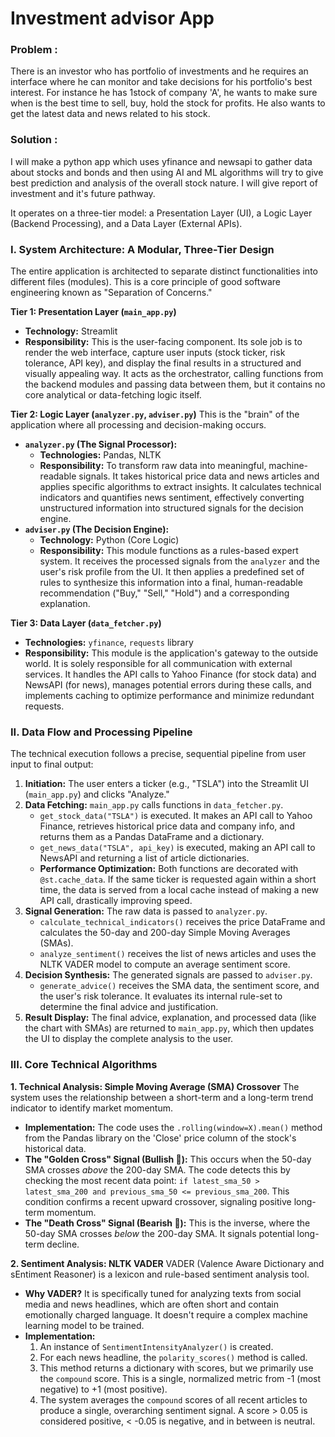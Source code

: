 # Investment advisor App

### Problem :
There is an investor who has portfolio of investments and he requires an interface where he can monitor and take decisions for his portfolio's best interest. For instance he has 1stock of company 'A', he wants to make sure when is the best time to sell, buy, hold the stock for profits. He also wants to get the latest data and news related to his stock.

### Solution :
I will make a python app which uses yfinance and newsapi to gather data about stocks and bonds and then using AI and ML algorithms will try to give best prediction and analysis of the overall stock nature. I will give report of investment and it's future pathway.


It operates on a three-tier model: a Presentation Layer (UI), a Logic Layer (Backend Processing), and a Data Layer (External APIs).

### I. System Architecture: A Modular, Three-Tier Design

The entire application is architected to separate distinct functionalities into different files (modules). This is a core principle of good software engineering known as "Separation of Concerns."

**Tier 1: Presentation Layer (`main_app.py`)**
* **Technology:** Streamlit
* **Responsibility:** This is the user-facing component. Its sole job is to render the web interface, capture user inputs (stock ticker, risk tolerance, API key), and display the final results in a structured and visually appealing way. It acts as the orchestrator, calling functions from the backend modules and passing data between them, but it contains no core analytical or data-fetching logic itself.

**Tier 2: Logic Layer (`analyzer.py`, `adviser.py`)**
This is the "brain" of the application where all processing and decision-making occurs.
* **`analyzer.py` (The Signal Processor):**
    * **Technologies:** Pandas, NLTK
    * **Responsibility:** To transform raw data into meaningful, machine-readable signals. It takes historical price data and news articles and applies specific algorithms to extract insights. It calculates technical indicators and quantifies news sentiment, effectively converting unstructured information into structured signals for the decision engine.
* **`adviser.py` (The Decision Engine):**
    * **Technology:** Python (Core Logic)
    * **Responsibility:** This module functions as a rules-based expert system. It receives the processed signals from the `analyzer` and the user's risk profile from the UI. It then applies a predefined set of rules to synthesize this information into a final, human-readable recommendation ("Buy," "Sell," "Hold") and a corresponding explanation.

**Tier 3: Data Layer (`data_fetcher.py`)**
* **Technologies:** `yfinance`, `requests` library
* **Responsibility:** This module is the application's gateway to the outside world. It is solely responsible for all communication with external services. It handles the API calls to Yahoo Finance (for stock data) and NewsAPI (for news), manages potential errors during these calls, and implements caching to optimize performance and minimize redundant requests.

### II. Data Flow and Processing Pipeline

The technical execution follows a precise, sequential pipeline from user input to final output:

1.  **Initiation:** The user enters a ticker (e.g., "TSLA") into the Streamlit UI (`main_app.py`) and clicks "Analyze."
2.  **Data Fetching:** `main_app.py` calls functions in `data_fetcher.py`.
    * `get_stock_data("TSLA")` is executed. It makes an API call to Yahoo Finance, retrieves historical price data and company info, and returns them as a Pandas DataFrame and a dictionary.
    * `get_news_data("TSLA", api_key)` is executed, making an API call to NewsAPI and returning a list of article dictionaries.
    * **Performance Optimization:** Both functions are decorated with `@st.cache_data`. If the same ticker is requested again within a short time, the data is served from a local cache instead of making a new API call, drastically improving speed.
3.  **Signal Generation:** The raw data is passed to `analyzer.py`.
    * `calculate_technical_indicators()` receives the price DataFrame and calculates the 50-day and 200-day Simple Moving Averages (SMAs).
    * `analyze_sentiment()` receives the list of news articles and uses the NLTK VADER model to compute an average sentiment score.
4.  **Decision Synthesis:** The generated signals are passed to `adviser.py`.
    * `generate_advice()` receives the SMA data, the sentiment score, and the user's risk tolerance. It evaluates its internal rule-set to determine the final advice and justification.
5.  **Result Display:** The final advice, explanation, and processed data (like the chart with SMAs) are returned to `main_app.py`, which then updates the UI to display the complete analysis to the user.

### III. Core Technical Algorithms

**1. Technical Analysis: Simple Moving Average (SMA) Crossover**
The system uses the relationship between a short-term and a long-term trend indicator to identify market momentum.
* **Implementation:** The code uses the `.rolling(window=X).mean()` method from the Pandas library on the 'Close' price column of the stock's historical data.
* **The "Golden Cross" Signal (Bullish 🐂):** This occurs when the 50-day SMA crosses *above* the 200-day SMA. The code detects this by checking the most recent data point: `if latest_sma_50 > latest_sma_200 and previous_sma_50 <= previous_sma_200`. This condition confirms a recent upward crossover, signaling positive long-term momentum.
* **The "Death Cross" Signal (Bearish 🐻):** This is the inverse, where the 50-day SMA crosses *below* the 200-day SMA. It signals potential long-term decline.

**2. Sentiment Analysis: NLTK VADER**
VADER (Valence Aware Dictionary and sEntiment Reasoner) is a lexicon and rule-based sentiment analysis tool.
* **Why VADER?** It is specifically tuned for analyzing texts from social media and news headlines, which are often short and contain emotionally charged language. It doesn't require a complex machine learning model to be trained.
* **Implementation:**
    1.  An instance of `SentimentIntensityAnalyzer()` is created.
    2.  For each news headline, the `polarity_scores()` method is called.
    3.  This method returns a dictionary with scores, but we primarily use the `compound` score. This is a single, normalized metric from -1 (most negative) to +1 (most positive).
    4.  The system averages the `compound` scores of all recent articles to produce a single, overarching sentiment signal. A score > 0.05 is considered positive, < -0.05 is negative, and in between is neutral.
